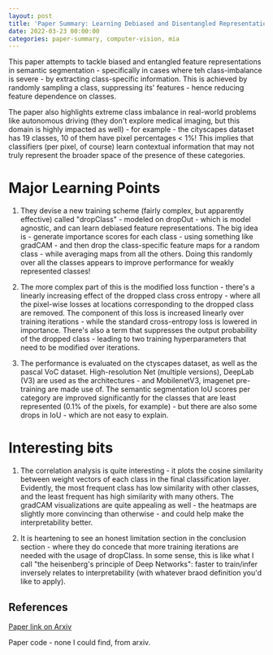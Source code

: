 ```yaml
---
layout: post
title: 'Paper Summary: Learning Debiased and Disentangled Representations for Semantic Segmentation'
date: 2022-03-23 00:00:00
categories: paper-summary, computer-vision, mia
---
```


This paper attempts to tackle biased and entangled feature representations in semantic segmentation - specifically in cases where teh class-imbalance is severe - by extracting class-specific information. This is achieved by randomly sampling a class, suppressing its' features - hence reducing feature dependence on classes. 

The paper also highlights extreme class imbalance in real-world problems like autonomous driving (they don't explore medical imaging, but this domain is highly impacted as well) - for example - the cityscapes dataset has 19 classes, 10 of them have pixel percentages < 1%! This implies that classifiers (per pixel, of course) learn contextual information that may not truly represent the broader space of the presence of these categories.

Major Learning Points
======

1. They devise a new training scheme (fairly complex, but apparently effective) called "dropClass" - modeled on dropOut - which is model agnostic, and can learn debiased feature representations. The big idea is - generate importance scores for each class - using something like gradCAM - and then drop the class-specific feature maps for a random class - while averaging maps from all the others. Doing this randomly over all the classes appears to improve performance for weakly represented classes!

2. The more complex part of this is the modified loss function - there's a linearly increasing effect of the dropped class cross entropy - where all the pixel-wise losses at locations corresponding to the dropped class are removed. The component of this loss is increased linearly over training iterations - while the standard cross-entropy loss is lowered in importance. There's also a term that suppresses the output probability of the dropped class - leading to two training hyperparameters that need to be modified over iterations. 

3. The performance is evaluated on the ctyscapes dataset, as well as the pascal VoC dataset. High-resolution Net (multiple versions), DeepLab (V3) are used as the architectures - and MobilenetV3, imagenet pre-training are made use of. The semantic segmentation IoU scores per category are improved significantly for the classes that are least represented (0.1% of the pixels, for example) - but there are also some drops in IoU - which are not easy to explain. 


Interesting bits
======
1. The correlation analysis is quite interesting - it plots the cosine similarity between weight vectors of each class in the final classification layer. Evidently, the most frequent class has low similarity with other classes, and the least frequent has high similarity with many others. The gradCAM visualizations are quite appealing as well - the heatmaps are slightly more convincing than otherwise - and could help make the interpretability better.

2. It is heartening to see an honest limitation section in the conclusion section - where they do concede that more training iterations are needed with the usage of dropClass. In some sense, this is like what I call "the heisenberg's principle of Deep Networks": faster to train/infer inversely relates to interpretability (with whatever braod definition you'd like to apply).


References
------

[Paper link on Arxiv](https://arxiv.org/abs/2111.00531)

Paper code - none I could find, from arxiv.